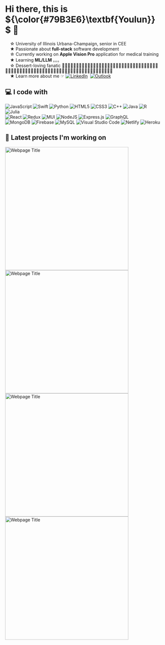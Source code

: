 # Hi there, this is ${\color{#79B3E6}\textbf{Youlun}}$ 👋
&nbsp;&nbsp;&nbsp; ☆ University of Illinois Urbana-Champaign, senior in CEE <br/>
&nbsp;&nbsp;&nbsp; ★ Passionate about **full-stack** software development <br/>
&nbsp;&nbsp;&nbsp; ☆ Currently working on **Apple Vision Pro** application for medical training <br/>
&nbsp;&nbsp;&nbsp; ★ Learning **ML/LLM** 。。。 <br/>
&nbsp;&nbsp;&nbsp; ☆ Dessert-loving fanatic 🍩🍪🌰🍯🍮🍭🍬🍫🍿🍦🥧🧁🍰🎂🍨🍧🍡🍢🥮🍙🍚🍥🍘🥠🍤🥟🍱🍣🍛🥘🥫🍝🍜🍲🥗🌯🌮🥙🥪🌭🍔🍟🍕🥓🥩🍗🍖🥞🥖🥨🧀🥚🍳🥯🥐🍠🍞🌽🥦🥥🍏🍉🍌🍎🍇🥭🍑🍒🍐🍓🍊🍈 <br/>
&nbsp;&nbsp;&nbsp; ★ Learn more about me ☞ [![LinkedIn](https://img.shields.io/badge/linkedin-%230077B5.svg?style=flat-square&logo=linkedin&logoColor=white)](https://www.linkedin.com/in/youlun-jiang/) &nbsp;[![Outlook](https://img.shields.io/badge/Outlook-0078D4?style=flat-square&logo=microsoft-outlook&logoColor=white)](mailto:c.jiangyoulun@outlook.com)
<!--#88C5E5-->

## 💻 I code with
<!-- Badges from https://github.com/Ileriayo/markdown-badges -->

![JavaScript](https://img.shields.io/badge/javascript-%23323330.svg?style=for-the-badge&logo=javascript&logoColor=%23F7DF1E)
![Swift](https://img.shields.io/badge/swift-4070DE?style=for-the-badge&logo=swift&logoColor=black)
![Python](https://img.shields.io/badge/python-3670A0?style=for-the-badge&logo=python&logoColor=ffdd54)
![HTML5](https://img.shields.io/badge/html5-%23E34F26.svg?style=for-the-badge&logo=html5&logoColor=white)
![CSS3](https://img.shields.io/badge/css3-%231572B6.svg?style=for-the-badge&logo=css3&logoColor=white)
![C++](https://img.shields.io/badge/c++-%2300599C.svg?style=for-the-badge&logo=c%2B%2B&logoColor=white)
![Java](https://img.shields.io/badge/java-%23ED8B00.svg?style=for-the-badge&logo=openjdk&logoColor=white)
![R](https://img.shields.io/badge/r-%23276DC3.svg?style=for-the-badge&logo=r&logoColor=white)
![Julia](https://img.shields.io/badge/-Julia-9558B2?style=for-the-badge&logo=julia&logoColor=white) <br/>
![React](https://img.shields.io/badge/react-%2320232a.svg?style=for-the-badge&logo=react&logoColor=%2361DAFB)
![Redux](https://img.shields.io/badge/redux-%23593d88.svg?style=for-the-badge&logo=redux&logoColor=white)
![MUI](https://img.shields.io/badge/MUI-%230081CB.svg?style=for-the-badge&logo=mui&logoColor=white)
![NodeJS](https://img.shields.io/badge/node.js-6DA55F?style=for-the-badge&logo=node.js&logoColor=white)
![Express.js](https://img.shields.io/badge/express.js-%23404d59.svg?style=for-the-badge&logo=express&logoColor=%2361DAFB)
![GraphQL](https://img.shields.io/badge/-GraphQL-E10098?style=for-the-badge&logo=graphql&logoColor=white) <br/>
![MongoDB](https://img.shields.io/badge/MongoDB-%234ea94b.svg?style=for-the-badge&logo=mongodb&logoColor=white)
![Firebase](https://img.shields.io/badge/Firebase-039BE5?style=for-the-badge&logo=Firebase&logoColor=white)
![MySQL](https://img.shields.io/badge/mysql-%2300f.svg?style=for-the-badge&logo=mysql&logoColor=white)
![Visual Studio Code](https://img.shields.io/badge/Visual%20Studio%20Code-0078d7.svg?style=for-the-badge&logo=visual-studio-code&logoColor=white)
![Netlify](https://img.shields.io/badge/netlify-%23000000.svg?style=for-the-badge&logo=netlify&logoColor=#00C7B7)
![Heroku](https://img.shields.io/badge/heroku-%23430098.svg?style=for-the-badge&logo=heroku&logoColor=white)

## 💫 Latest projects I'm working on

<a href="https://senmapweb.netlify.app/">
  <img src="https://github.com/catttjyl/catttjyl/assets/92762878/d7914433-d79c-4e0e-abaf-e497b31d29e0" alt="Webpage Title" width="400">
</a>
<a href="https://chat-app-cat.netlify.app/">
  <img src="https://github.com/catttjyl/catttjyl/assets/92762878/5e02a62e-4ba7-4b44-a074-35e77a1921c8" alt="Webpage Title" width="400">
</a>
<a href="https://cattflix.netlify.app/">
  <img src="https://github.com/catttjyl/catttjyl/assets/92762878/f73b928a-74c7-416f-ba10-3126e4b92e90" alt="Webpage Title" width="400">
</a>
<a href="https://playstationcat.netlify.app/">
  <img src="https://github.com/catttjyl/catttjyl/assets/92762878/91c7a39d-68fa-48b0-9e8d-83a27f914b16" alt="Webpage Title" width="400">
</a>

<!--
**catttjyl/catttjyl** is a ✨ _special_ ✨ repository because its `README.md` (this file) appears on your GitHub profile.

Here are some ideas to get you started:

- 🔭 I’m currently working on ...
- 🌱 I’m currently learning ...
- 👯 I’m looking to collaborate on ...
- 🤔 I’m looking for help with ...
- 💬 Ask me about ...
- 📫 How to reach me: ...
- 😄 Pronouns: ...
- ⚡ Fun fact: ...
-->
